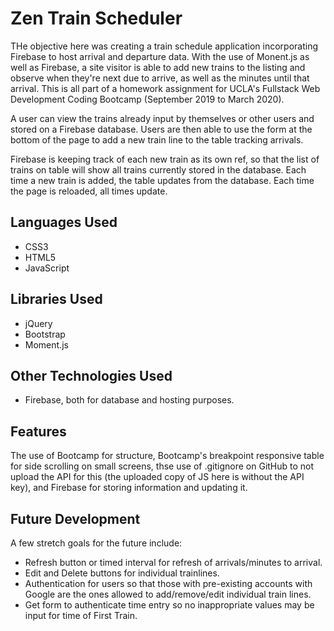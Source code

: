 # Zen Train Scheduler
THe objective here was creating a train schedule application incorporating Firebase to host arrival and departure data. With the use of Monent.js as well as Firebase, a site visitor is able to add new trains to the listing and observe when they're next due to arrive, as well as the minutes until that arrival. This is all part of a homework assignment for UCLA's Fullstack Web Development Coding Bootcamp (September 2019 to March 2020). 

A user can view the trains already input by themselves or other users and stored on a Firebase database. Users are then able to use the form at the bottom of the page to add a new train line to the table tracking arrivals. 

Firebase is keeping track of each new train as its own ref, so that the list of trains on table will show all trains currently stored in the database. Each time a new train is added, the table updates from the database. Each time the page is reloaded, all times update.

## Languages Used
* CSS3
* HTML5
* JavaScript

## Libraries Used
* jQuery
* Bootstrap
* Moment.js

## Other Technologies Used
* Firebase, both for database and hosting purposes.

## Features
The use of Bootcamp for structure, Bootcamp's breakpoint responsive table for side scrolling on small screens, thse use of .gitignore on GitHub to not upload the API for this (the uploaded copy of JS here is without the API key), and Firebase for storing information and updating it.

## Future Development
A few stretch goals for the future include:
* Refresh button or timed interval for refresh of arrivals/minutes to arrival.
* Edit and Delete buttons for individual trainlines.
* Authentication for users so that those with pre-existing accounts with Google are the ones allowed to add/remove/edit individual train lines.
* Get form to authenticate time entry so no inappropriate values may be input for time of First Train.